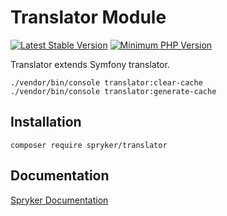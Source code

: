 # Translator Module
[![Latest Stable Version](https://poser.pugx.org/spryker/translator/v/stable.svg)](https://packagist.org/packages/spryker/translator)
[![Minimum PHP Version](https://img.shields.io/badge/php-%3E%3D%207.4-8892BF.svg)](https://php.net/)

Translator extends Symfony translator.

```
./vendor/bin/console translator:clear-cache
./vendor/bin/console translator:generate-cache
```

## Installation

```
composer require spryker/translator
```

## Documentation

[Spryker Documentation](https://docs.spryker.com)
